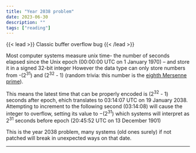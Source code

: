 ```yaml
---
title: "Year 2038 problem"
date: 2023-06-30
description: ""
tags: ["reading"]
---
```


{{< lead >}}
Classic buffer overflow bug 
{{< /lead >}}

Most computer systems measure unix time- the number of seconds elapsed since the Unix epoch (00:00:00 UTC on 1 January 1970) – and store it in a signed 32-bit integer
However the data type can only store numbers from -(2<sup>31</sup>) and (2<sup>32</sup> - 1) (random trivia: this number is the [eighth Mersenne prime](https://en.wikipedia.org/wiki/2,147,483,647)).

This means the latest time that can be properly encoded is (2<sup>32</sup> - 1) seconds after epoch, ehich translates to 03:14:07 UTC on 19 January 2038. Attempting to increment to the following second (03:14:08) will cause the integer to overflow, setting its value to −(2<sup>31</sup>) which systems will interpret as 2<sup>31</sup> seconds before epoch (20:45:52 UTC on 13 December 1901)

This is the year 2038 problem, many systems (old ones surely) if not patched will break in unexpected ways on that date.

---
